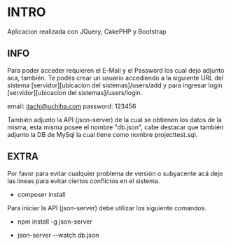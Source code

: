 # INTRO

Aplicacion realizada con JQuery, CakePHP y Bootstrap

## INFO 

Para poder acceder requieren el E-Mail y el Password los cual dejo adjunto aca, también. Te podés crear un usuario accediendo a la siguiente URL del sistema
[servidor][ubicacion del sistemas]/users/add y para ingresar login [servidor][ubicacion del sistemas]/users/login. 

email: itachi@uchiha.com 
password: 123456

También adjunto la API (json-server) de la cual se obtienen los datos de la misma, esta misma posee el nombre "db.json", cabe destacar que también adjunto la DB de MySql
la cual tiene como nombre projecttest.sql.

## EXTRA 

Por favor para evitar cualquier problema de versión o subyacente acá dejo las lineas para evitar ciertos conflictos en el sistema.

- composer install

Para iniciar la API (json-server) debe utilizar los siguiente comandos.

- npm install -g json-server

- json-server --watch db.json
